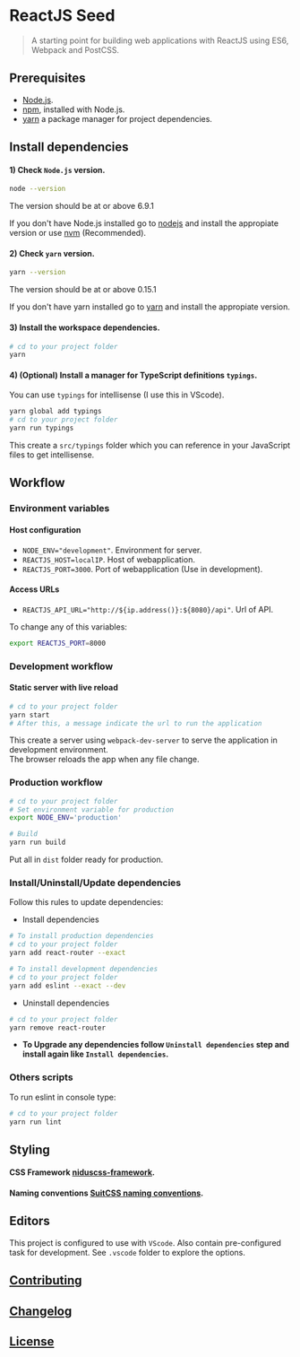 # ReactJS Seed

> A starting point for building web applications with ReactJS using ES6, Webpack and PostCSS.


## Prerequisites

- [Node.js](https://nodejs.org/en/download/).
- [npm](https://www.npmjs.com/), installed with Node.js.
- [yarn](https://yarnpkg.com/) a package manager for project dependencies.


## Install dependencies

#### 1) Check `Node.js` version.
```sh
node --version
```
The version should be at or above 6.9.1

If you don't have Node.js installed go to [nodejs](https://nodejs.org/en/download/) and install the appropiate version or use [nvm](http://www.sergiolepore.net/2014/06/30/nvm-instalando-y-usando-node-version-manager/) (Recommended).

#### 2) Check `yarn` version.
```sh
yarn --version
```
The version should be at or above 0.15.1

If you don't have yarn installed go to [yarn](https://yarnpkg.com/en/docs/install) and install the appropiate version.

#### 3) Install the workspace dependencies.
```sh
# cd to your project folder
yarn
```

#### 4) (Optional) Install a manager for TypeScript definitions `typings`.

You can use `typings` for intellisense (I use this in VScode).

```sh
yarn global add typings
# cd to your project folder
yarn run typings
```

This create a `src/typings` folder which you can reference in your JavaScript files to get intellisense.


## Workflow

### Environment variables

#### Host configuration
- `NODE_ENV="development"`. Environment for server.
- `REACTJS_HOST=localIP`. Host of webapplication.
- `REACTJS_PORT=3000`. Port of webapplication (Use in development).

#### Access URLs
- `REACTJS_API_URL="http://${ip.address()}:${8080}/api"`. Url of API.

To change any of this variables:

```sh
export REACTJS_PORT=8000
```

### Development workflow

#### Static server with live reload
```sh
# cd to your project folder
yarn start
# After this, a message indicate the url to run the application
```
This create a server using `webpack-dev-server` to serve the application in development environment.  
The browser reloads the app when any file change.

### Production workflow
```sh
# cd to your project folder
# Set environment variable for production
export NODE_ENV='production'

# Build
yarn run build
```
Put all in `dist` folder ready for production.

### Install/Uninstall/Update dependencies
Follow this rules to update dependencies:

- Install dependencies

```sh
# To install production dependencies
# cd to your project folder
yarn add react-router --exact
```
```sh
# To install development dependencies
# cd to your project folder
yarn add eslint --exact --dev
```

- Uninstall dependencies

```sh
# cd to your project folder
yarn remove react-router
```

- **To Upgrade any dependencies follow `Uninstall dependencies` step and install again like `Install dependencies`.**

### Others scripts

To run eslint in console type:

```sh
# cd to your project folder
yarn run lint
```


## Styling

#### CSS Framework **[niduscss-framework](https://github.com/nimedev/niduscss-framework)**.

#### Naming conventions **[SuitCSS naming conventions](https://github.com/suitcss/suit/blob/master/doc/naming-conventions.md)**.


## Editors
This project is configured to use with `VScode`. Also contain pre-configured task for development. See `.vscode` folder to explore the options.


## [Contributing](CONTRIBUTING.md)


## [Changelog](CHANGELOG.md)


## [License](LICENSE.md)
